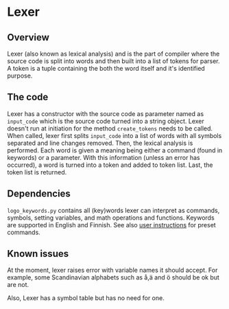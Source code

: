 # Lexer

## Overview
Lexer (also known as lexical analysis) and is the part of compiler where the source code is split into words and then built into a list of tokens for parser. A token is a tuple containing the both the word itself and it's identified purpose.

## The code
Lexer has a constructor with the source code as parameter named as ```input_code``` which is the source code turned into a string object. Lexer doesn't run at initiation for the method ```create_tokens``` needs to be called. When called, lexer first splits ```input_code``` into a list of words with all symbols separated and line changes removed. Then, the lexical analysis is performed. Each word is given a meaning being either a command (found in keywords) or a parameter. With this information (unless an error has occurred), a word is turned into a token and added to token list. Last, the token list is returned.


## Dependencies
```logo_keywords.py``` contains all (key)words lexer can interpret as commands, symbols, setting variables, and math operations and functions. Keywords are supported in English and Finnish. See also [user instructions](https://github.com/Robot-Logo-Compiler/Robot-Logo-Compiler/blob/main/Documentation/instructions.MD) for preset commands.

## Known issues
At the moment, lexer raises error with variable names it should accept. For example, some Scandinavian alphabets such as å,ä and ö should be ok but are not.

Also, Lexer has a symbol table but has no need for one.
